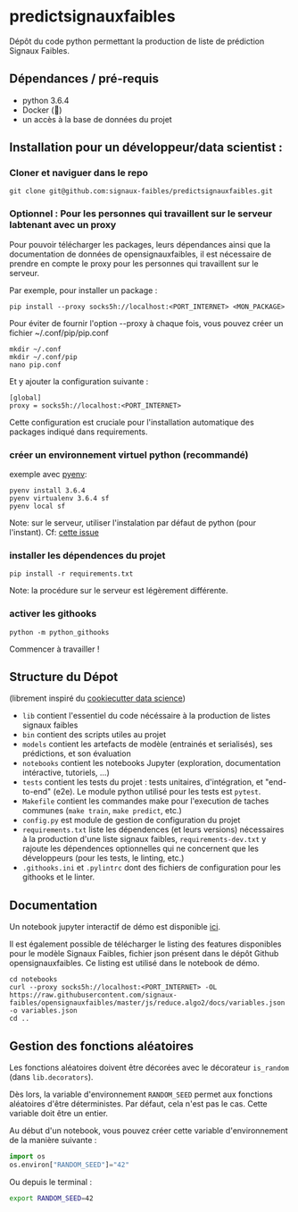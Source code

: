 # predictsignauxfaibles
Dépôt du code python permettant la production de liste de prédiction Signaux Faibles.

## Dépendances / pré-requis
- python 3.6.4
- Docker (:construction_worker:)
- un accès à la base de données du projet

## Installation pour un développeur/data scientist :

### Cloner et naviguer dans le repo
```
git clone git@github.com:signaux-faibles/predictsignauxfaibles.git

```
### Optionnel : Pour les personnes qui travaillent sur le serveur labtenant avec un proxy  

Pour pouvoir télécharger les packages, leurs dépendances ainsi que la documentation de données de opensignauxfaibles, il est nécessaire de prendre en compte le proxy pour les personnes qui travaillent sur le serveur. 

Par exemple, pour installer un package : 

```
pip install --proxy socks5h://localhost:<PORT_INTERNET> <MON_PACKAGE>
```
Pour éviter de fournir l'option --proxy à chaque fois, vous pouvez créer un fichier ~/.conf/pip/pip.conf 

```
mkdir ~/.conf
mkdir ~/.conf/pip
nano pip.conf
```
Et y ajouter la configuration suivante :

```
[global]
proxy = socks5h://localhost:<PORT_INTERNET>
```
Cette configuration est cruciale pour l'installation automatique des packages indiqué dans requirements.  

### créer un environnement virtuel python (recommandé)
exemple avec [pyenv](https://github.com/pyenv/pyenv):
```
pyenv install 3.6.4
pyenv virtualenv 3.6.4 sf
pyenv local sf
```

Note: sur le serveur, utiliser l'instalation par défaut de python (pour l'instant). Cf: [cette issue](https://github.com/signaux-faibles/predictsignauxfaibles/issues/20)


### installer les dépendences du projet
```
pip install -r requirements.txt
```

Note: la procédure sur le serveur est légèrement différente.

### activer les githooks
```
python -m python_githooks
```

Commencer à travailler !


## Structure du Dépot
(librement inspiré du [cookiecutter data science](https://drivendata.github.io/cookiecutter-data-science))

- `lib` contient l'essentiel du code nécéssaire à la production de listes signaux faibles
- `bin` contient des scripts utiles au projet
- `models` contient les artefacts de modèle (entrainés et serialisés), ses prédictions, et son évaluation
- `notebooks` contient les notebooks Jupyter (exploration, documentation intéractive, tutoriels, ...)
- `tests` contient les tests du projet : tests unitaires, d'intégration, et "end-to-end" (e2e). Le module python utilisé pour les tests est `pytest`.
- `Makefile` contient les commandes make pour l'execution de taches communes (`make train`, `make predict`, etc.)
- `config.py` est module de gestion de configuration du projet
- `requirements.txt` liste les dépendences (et leurs versions) nécessaires à la production d'une liste signaux faibles, `requirements-dev.txt` y rajoute les dépendences optionnelles qui ne concernent que les développeurs (pour les tests, le linting, etc.)
- `.githooks.ini` et `.pylintrc` dont des fichiers de configuration pour les githooks et le linter.

## Documentation

Un notebook jupyter interactif de démo est disponible [ici](./notebooks/00-get_started.ipynb).

Il est également possible de télécharger le listing des features disponibles pour le modèle Signaux Faibles, fichier json présent dans le dépôt Github opensignauxfaibles. Ce listing est utilisé dans le notebook de démo. 

```
cd notebooks
curl --proxy socks5h://localhost:<PORT_INTERNET> -OL https://raw.githubusercontent.com/signaux-faibles/opensignauxfaibles/master/js/reduce.algo2/docs/variables.json -o variables.json
cd ..
```


## Gestion des fonctions aléatoires

Les fonctions aléatoires doivent être décorées avec le décorateur `is_random` (dans `lib.decorators`).

Dès lors, la variable d'environnement `RANDOM_SEED` permet aux fonctions aléatoires d'être déterministes. Par défaut, cela n'est pas le cas. Cette variable doit être un entier.

Au début d'un notebook, vous pouvez créer cette variable d'environnement de la manière suivante :

```python
import os
os.environ["RANDOM_SEED"]="42"
```

Ou depuis le terminal :
```sh
export RANDOM_SEED=42
```